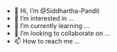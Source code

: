- 👋 Hi, I’m @Siddhartha-Pandit
- 👀 I’m interested in ...
- 🌱 I’m currently learning ...
- 💞️ I’m looking to collaborate on ...
- 📫 How to reach me ...

<!---
Siddhartha-Pandit/Siddhartha-Pandit is a ✨ special ✨ repository because its `README.md` (this file) appears on your GitHub profile.
You can click the Preview link to take a look at your changes.
--->
